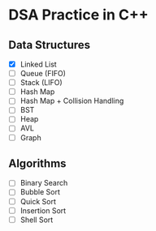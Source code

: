 # DSA Practice in C++

## Data Structures

- [x] Linked List
- [ ] Queue (FIFO)
- [ ] Stack (LIFO)
- [ ] Hash Map
- [ ] Hash Map + Collision Handling
- [ ] BST
- [ ] Heap
- [ ] AVL
- [ ] Graph

## Algorithms

- [ ] Binary Search
- [ ] Bubble Sort
- [ ] Quick Sort
- [ ] Insertion Sort
- [ ] Shell Sort
